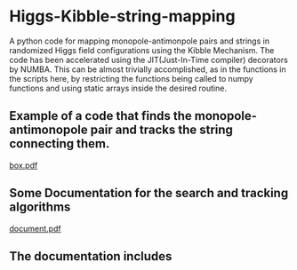 # Higgs-Kibble-string-mapping
A python code for mapping monopole-antimonpole pairs and strings in randomized Higgs field configurations using the Kibble Mechanism.
The code has been accelerated using the JIT(Just-In-Time compiler) decorators by NUMBA.
This can be almost trivially accomplished, as in the functions in the scripts here, by restricting the functions being called to numpy functions and using static arrays inside the desired routine.

## Example of a code that finds the monopole-antimonopole pair and tracks the string connecting them.
[box.pdf](https://github.com/Teerthal/Higgs-Kibble-string-mapping/files/12470258/box.pdf)

## Some Documentation for the search and tracking algorithms
[document.pdf](https://github.com/Teerthal/Higgs-Kibble-string-mapping/files/12470272/document.pdf)

## The documentation includes 
